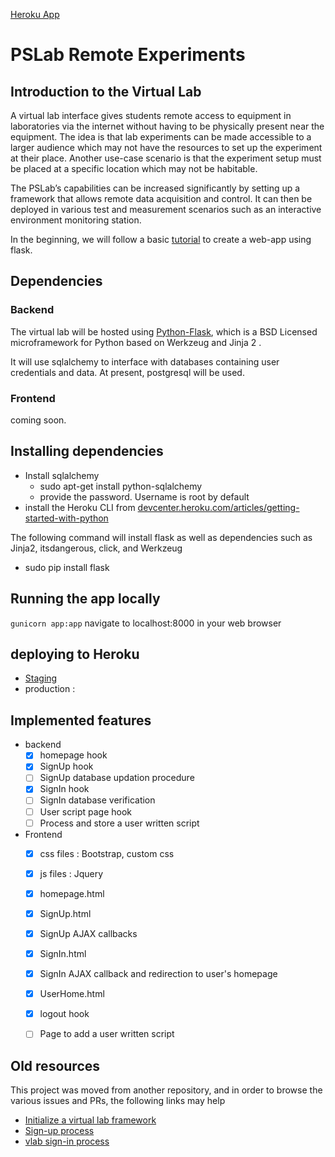 [Heroku App](https://pslab-stage.herokuapp.com/)
# PSLab Remote Experiments

## Introduction to the Virtual Lab

A virtual lab interface gives students remote access to equipment in laboratories via the internet without having to be physically present near the equipment.
The idea is that lab experiments can be made accessible to a larger audience which may not have the resources to set up the experiment at their place.
Another use-case scenario is that the experiment setup must be placed at a specific location which may not be habitable.

The PSLab’s capabilities can be increased significantly by setting up a framework that allows remote data acquisition and control.
It can then be deployed in various test and measurement scenarios such as an interactive environment monitoring station.

In the beginning, we will follow a basic [tutorial](https://code.tutsplus.com/series/creating-a-web-app-from-scratch-using-python-flask-and-mysql--cms-827) to create a web-app using flask.

## Dependencies

### Backend

The virtual lab will be hosted using [Python-Flask](http://flask.pocoo.org/), which is a BSD Licensed microframework for Python based on Werkzeug and Jinja 2  .

It will use sqlalchemy to interface with databases containing user credentials and data. At present, postgresql will be used.

### Frontend

coming soon.

## Installing dependencies

+ Install sqlalchemy
  + sudo apt-get install python-sqlalchemy
  + provide the password. Username is root by default
+ install the Heroku CLI from [devcenter.heroku.com/articles/getting-started-with-python](https://devcenter.heroku.com/articles/getting-started-with-python#set-up)



The following command will install flask as well as dependencies such as Jinja2, itsdangerous, click, and Werkzeug

+ sudo pip install flask


## Running the app locally

`gunicorn app:app`
navigate to localhost:8000 in your web browser

## deploying to Heroku
+ [Staging](https://pslab-stage.herokuapp.com/)
+ production :



## Implemented features
- backend
  - [x] homepage hook
  - [x] SignUp hook
  - [ ] SignUp database updation procedure
  - [x] SignIn hook
  - [ ] SignIn database verification
  - [ ] User script page hook
  - [ ] Process and store a user written script

- Frontend
  - [x] css files : Bootstrap, custom css
  - [x] js files : Jquery
  - [x] homepage.html
  - [x] SignUp.html
  - [x] SignUp AJAX callbacks
  - [x] SignIn.html
  - [x] SignIn AJAX callback and redirection to user's homepage
  - [x] UserHome.html
  - [x] logout hook
  - [ ] Page to add a user written script


## Old resources
This project was moved from another repository, and in order to browse the various issues and PRs, the following links may help
+ [Initialize a virtual lab framework](https://github.com/fossasia/pslab-desktop-apps/pull/165)
+ [Sign-up process](https://github.com/fossasia/pslab-desktop-apps/pull/169)
+ [vlab sign-in process](https://github.com/fossasia/pslab-desktop-apps/pull/173)
